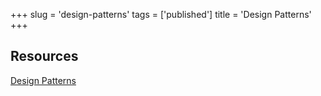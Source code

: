 +++
slug = 'design-patterns'
tags = ['published']
title = 'Design Patterns'
+++

## Resources

[Design Patterns](https://cs.lmu.edu/~ray/notes/designpatterns/)
